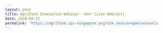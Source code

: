 ```yaml
---
layout: post
title: AgriFood Innovation Webinar  <br> [Live Webcast]
date: 2020-09-22
permalink: "https://agrifood.ipi-singapore.org?utm_source=openinnovationnetwork.sg&utm_medium=referral"
---
```

